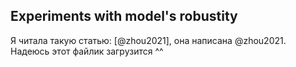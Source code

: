 ## Experiments with model's robustity

Я читала такую статью: [@zhou2021], она написана @zhou2021.
Надеюсь этот файлик загрузится ^^
